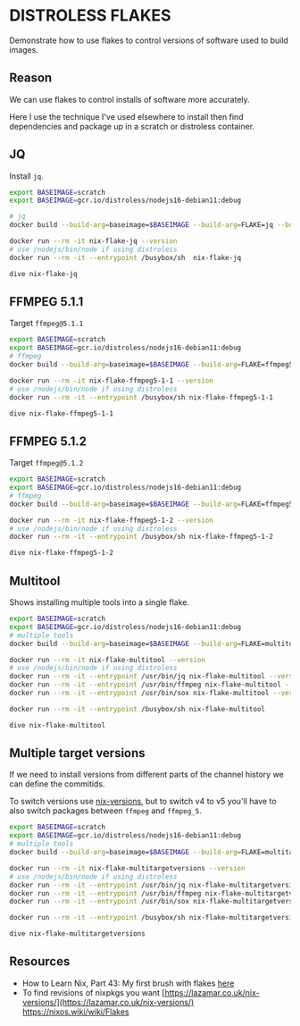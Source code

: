 # DISTROLESS FLAKES

Demonstrate how to use flakes to control versions of software used to build images.  

## Reason

We can use flakes to control installs of software more accurately.  

Here I use the technique I've used elsewhere to install then find dependencies and package up in a scratch or distroless container.  

## JQ

Install `jq`.  

```bash
export BASEIMAGE=scratch
export BASEIMAGE=gcr.io/distroless/nodejs16-debian11:debug

# jq
docker build --build-arg=baseimage=$BASEIMAGE --build-arg=FLAKE=jq --build-arg=PROGRAM_FILE=jq --progress=plain -f Dockerfile.jq --target PRODUCTION -t nix-flake-jq .

docker run --rm -it nix-flake-jq --version
# use /nodejs/bin/node if using distroless
docker run --rm -it --entrypoint /busybox/sh  nix-flake-jq 

dive nix-flake-jq
```

## FFMPEG 5.1.1

Target `ffmpeg@5.1.1`  

```bash
export BASEIMAGE=scratch
export BASEIMAGE=gcr.io/distroless/nodejs16-debian11:debug
# ffmpeg
docker build --build-arg=baseimage=$BASEIMAGE --build-arg=FLAKE=ffmpeg5.1.1 --build-arg=PROGRAM_FILE=ffmpeg --progress=plain -f Dockerfile.ffmpeg.5.1.1 --target PRODUCTION -t nix-flake-ffmpeg5-1-1 .

docker run --rm -it nix-flake-ffmpeg5-1-1 --version
# use /nodejs/bin/node if using distroless
docker run --rm -it --entrypoint /busybox/sh nix-flake-ffmpeg5-1-1

dive nix-flake-ffmpeg5-1-1
```

## FFMPEG 5.1.2

Target `ffmpeg@5.1.2`

```bash
export BASEIMAGE=scratch
export BASEIMAGE=gcr.io/distroless/nodejs16-debian11:debug
# ffmpeg
docker build --build-arg=baseimage=$BASEIMAGE --build-arg=FLAKE=ffmpeg5.1.2 --build-arg=PROGRAM_FILE=ffmpeg --progress=plain -f Dockerfile.ffmpeg.5.1.2 --target PRODUCTION -t nix-flake-ffmpeg5-1-2 .

docker run --rm -it nix-flake-ffmpeg5-1-2 --version
# use /nodejs/bin/node if using distroless
docker run --rm -it --entrypoint /busybox/sh nix-flake-ffmpeg5-1-2

dive nix-flake-ffmpeg5-1-2
```

## Multitool

Shows installing multiple tools into a single flake.  

```bash
export BASEIMAGE=scratch
export BASEIMAGE=gcr.io/distroless/nodejs16-debian11:debug
# multiple tools
docker build --build-arg=baseimage=$BASEIMAGE --build-arg=FLAKE=multitool --progress=plain -f Dockerfile.multitool --target PRODUCTION -t nix-flake-multitool .

docker run --rm -it nix-flake-multitool --version
# use /nodejs/bin/node if using distroless
docker run --rm -it --entrypoint /usr/bin/jq nix-flake-multitool --version
docker run --rm -it --entrypoint /usr/bin/ffmpeg nix-flake-multitool --version
docker run --rm -it --entrypoint /usr/bin/sox nix-flake-multitool --version

docker run --rm -it --entrypoint /busybox/sh nix-flake-multitool

dive nix-flake-multitool
```

## Multiple target versions

If we need to install versions from different parts of the channel history we can define the commitids.  

To switch versions use [nix-versions](https://lazamar.co.uk/nix-versions/), but to switch v4 to v5 you'll have to also switch packages between `ffmpeg` and `ffmpeg_5`.  

```bash
export BASEIMAGE=scratch
export BASEIMAGE=gcr.io/distroless/nodejs16-debian11:debug
# multiple tools
docker build --build-arg=baseimage=$BASEIMAGE --build-arg=FLAKE=multitargetversions --progress=plain -f Dockerfile.multitargetversions --target PRODUCTION -t nix-flake-multitargetversions .

docker run --rm -it nix-flake-multitargetversions --version
# use /nodejs/bin/node if using distroless
docker run --rm -it --entrypoint /usr/bin/jq nix-flake-multitargetversions --version
docker run --rm -it --entrypoint /usr/bin/ffmpeg nix-flake-multitargetversions version
docker run --rm -it --entrypoint /usr/bin/sox nix-flake-multitargetversions --version

docker run --rm -it --entrypoint /busybox/sh nix-flake-multitargetversions

dive nix-flake-multitargetversions
```

## Resources

* How to Learn Nix, Part 43: My first brush with flakes [here](https://ianthehenry.com/posts/how-to-learn-nix/flakes/)  
* To find revisions of nixpkgs you want [https://lazamar.co.uk/nix-versions/](https://lazamar.co.uk/nix-versions/)  
https://nixos.wiki/wiki/Flakes